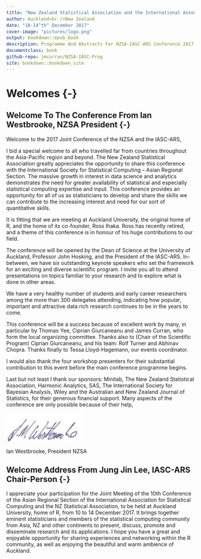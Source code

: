 ```yaml
--- 
title: "New Zealand Statistical Association and the International Association of Statistical Computing (Asian Regional Section) Joint Conference 2017"
author: Auckland<br />New Zealand
date: "10-14^th^ December 2017"
cover-image: "pictures/logo.png"
output: bookdown::epub_book
description: Programme And Abstracts For NZSA-IASC-ARS Conference 2017
documentclass: book
github-repo: jmcurran/NZSA-IASC-Prog
site: bookdown::bookdown_site
---
```


# Welcomes {-}

## Welcome To The Conference From Ian Westbrooke, NZSA President {-}

Welcome to the 2017 Joint Conference of the NZSA and the IASC-ARS,
 
I bid a special welcome to all who travelled far from countries throughout the Asia-Pacific region and beyond. The New Zealand Statistical Association greatly appreciates the opportunity to share this conference with the International Society for Statistical Computing – Asian Regional Section. The massive growth in interest in data science and analytics demonstrates the need for greater availability of statistical and especially statistical computing expertise and input. This conference provides an opportunity for all of us as statisticians to develop and share the skills we can contribute to the increasing interest and need for our sort of quantitative skills.
 
It is fitting that we are meeting at Auckland University, the original home of R, and the home of its co-founder, Ross Ihaka. Ross has recently retired, and a theme of this conference is in honour of his huge contributions to our field.
 
The conference will be opened by the Dean of Science at the University of Auckland, Professor John Hosking, and the President of the IASC-ARS.  In-between, we have six outstanding keynote speakers who set the framework for an exciting and diverse scientific program. I invite you all to attend presentations on topics familiar to your research and to explore what is done in other areas.
 
We have a very healthy number of students and early career researchers among the more than 300 delegates attending, indicating how popular, important and attractive data rich research continues to be in the years to come.
 
This conference will be a success because of excellent work by many, in particular by Thomas Yee, Ciprian Giurcaneanu and James Curran, who form the local organizing committee. Thanks also to (Chair of the Scientific Program) Ciprian Giurcaneanu, and his team: Rolf Turner and Abhinav Chopra. Thanks finally to Tessa Lloyd-Hagemann, our events coordinator.

I would also thank the four workshop presenters for their substantial contribution to this event before the main conference programme begins. 

Last but not least I thank our sponsors: Minitab, The New Zealand Statistical Association, Harmonic Analytics, SAS, The International Society for Bayesian Analysis, Wiley and the Australian and New Zealand Journal of Statistics,  for their generous financial support. Many aspects of the conference are only possible because of their help,

![](pictures/iansig.png)

Ian Westbrooke, President NZSA<br />

## Welcome Address From Jung Jin Lee, IASC-ARS Chair-Person {-}


I appreciate your participation for the Joint Meeting of the 10th
Conference of the Asian Regional Section of the International
Association for Statistical Computing and the NZ Statistical
Association, to be held at Auckland University, home of R, from 10 to
14 December 2017. It brings together eminent statisticians and members
of the statistical computing community from Asia, NZ and other
continents to present, discuss, promote and disseminate research and
its applications. I hope you have a great and enjoyable opportunity
for sharing experiences and networking within the R community, as well
as enjoying the beautiful and warm ambience of Auckland.




